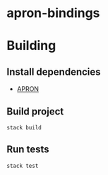 # apron-bindings

# Building

## Install dependencies

- [APRON](https://github.com/antoinemine/apron)

## Build project

```
stack build
```

## Run tests

```
stack test
```